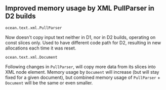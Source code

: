 ## Improved memory usage by XML PullParser in D2 builds

`ocean.text.xml.PullParser`

Now doesn't copy input text neither in D1, nor in D2 builds, operating on const
slices only. Used to have different code path for D2, resulting in new
allocations each time it was reset.

`ocean.text.xml.Document`

Following changes in `PullParser`, will copy more data from its slices into XML
node element. Memory usage by `Document` will increase (but will stay fixed for
a given document), but combined memory usage of `PullParser` + `Document` will
be the same or even smaller.
